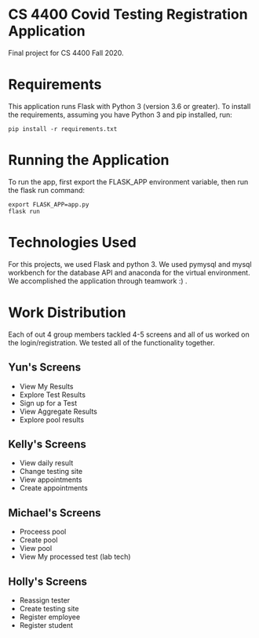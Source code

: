 # CS 4400 Covid Testing Registration Application

Final project for CS 4400 Fall 2020.


# Requirements

This application runs Flask with Python 3 (version 3.6 or greater). To install the requirements, assuming you have Python 3 and pip installed, run:

```
pip install -r requirements.txt
```

# Running the Application

To run the app, first export the FLASK_APP environment variable, then run the flask run command:

```
export FLASK_APP=app.py
flask run
```

# Technologies Used

For this projects, we used Flask and python 3. We used pymysql and mysql workbench for the database API and anaconda for the virtual environment. We accomplished the application through teamwork :) .

# Work Distribution

Each of out 4 group members tackled 4-5 screens and all of us worked on the login/registration. We tested all of the functionality together.

## Yun's Screens

* View My Results
* Explore Test Results
* Sign up for a Test
* View Aggregate Results
* Explore pool results

## Kelly's Screens

* View daily result
* Change testing site
* View appointments
* Create appointments

## Michael's Screens

* Proceess pool
* Create pool
* View pool
* View My processed test (lab tech)

## Holly's Screens

* Reassign tester
* Create testing site
* Register employee
* Register student
